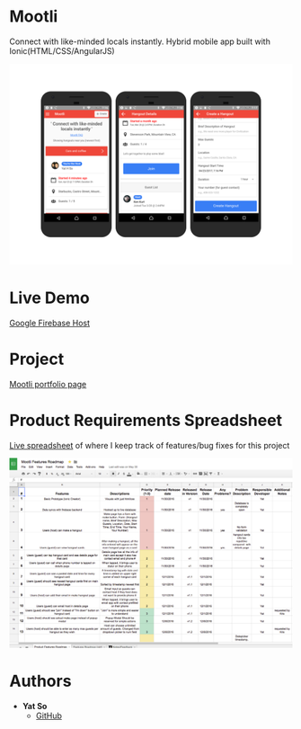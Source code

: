 # Mootli

Connect with like-minded locals instantly. Hybrid mobile app built with Ionic(HTML/CSS/AngularJS) 

<a href="https://mootli-c5f77.firebaseapp.com/"><img src="images/mootli-screenshot.png" width="600px">
</a>

# Live Demo

[Google Firebase Host](https://mootli-c5f77.firebaseapp.com)

# Project

[Mootli portfolio page](https://yatso.me/mootli.html)


# Product Requirements Spreadsheet

[Live spreadsheet](https://docs.google.com/spreadsheets/d/1GaF2uSGtYqp_x7WCN6OPS8zzinh-zz7LESXUQ58sB8k/edit?usp=sharing) of where I keep track of features/bug fixes for this project

<img src="images/mootli-spreadsheet-ss.png" width="600px">

# Authors

* **Yat So**  
  - [GitHub](https://github.com/yatso)

